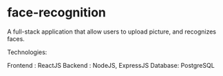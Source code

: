 # face-recognition

A full-stack application  that allow users
to upload picture, and recognizes faces.

Technologies:

Frontend : ReactJS
Backend :  NodeJS, ExpressJS
Database: PostgreSQL
